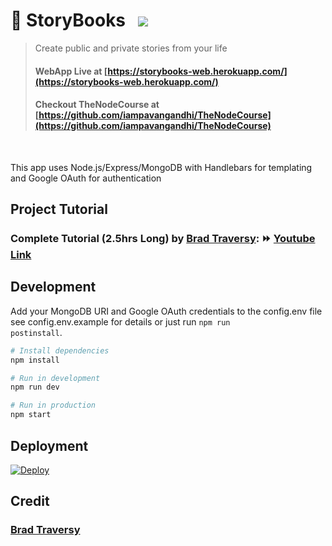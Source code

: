 # 📖 StoryBooks &nbsp; ![](https://img.shields.io/github/deployments/iampavangandhi/Storybooks/storybooks-web?color=2648ff&style=flat-square)

> Create public and private stories from your life
> #### WebApp Live at [https://storybooks-web.herokuapp.com/](https://storybooks-web.herokuapp.com/)
> #### Checkout TheNodeCourse at [https://github.com/iampavangandhi/TheNodeCourse](https://github.com/iampavangandhi/TheNodeCourse)

<br />

This app uses Node.js/Express/MongoDB with Handlebars for templating and Google OAuth for authentication

## Project Tutorial

### Complete Tutorial (2.5hrs Long) by [Brad Traversy](https://github.com/bradtraversy): ⏩ [**Youtube Link**](https://youtu.be/SBvmnHTQIPY)

## Development

Add your MongoDB URI and Google OAuth credentials to the config.env file see config.env.example for details or just run <code>npm run postinstall</code>.

```sh
# Install dependencies
npm install

# Run in development
npm run dev

# Run in production
npm start
```

## Deployment

[![Deploy](https://www.herokucdn.com/deploy/button.svg)](https://heroku.com/deploy)

## Credit

### [Brad Traversy](https://github.com/bradtraversy)
